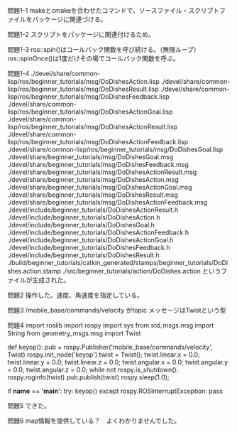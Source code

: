 問題1-1
makeとcmakeを合わせたコマンドで、ソースファイル・スクリプトファイルをパッケージに関連づける。

問題1-2
スクリプトをパッケージに関連付けるため。

問題1-3
ros::spin()はコールバック関数を呼び続ける。（無限ループ）
ros::spinOnce()は1度だけその場でコールバック関数を呼ぶ。

問題1-4
./devel/share/common-lisp/ros/beginner_tutorials/msg/DoDishesAction.lisp
./devel/share/common-lisp/ros/beginner_tutorials/msg/DoDishesResult.lisp
./devel/share/common-lisp/ros/beginner_tutorials/msg/DoDishesFeedback.lisp
./devel/share/common-lisp/ros/beginner_tutorials/msg/DoDishesActionGoal.lisp
./devel/share/common-lisp/ros/beginner_tutorials/msg/DoDishesActionResult.lisp
./devel/share/common-lisp/ros/beginner_tutorials/msg/DoDishesActionFeedback.lisp
./devel/share/common-lisp/ros/beginner_tutorials/msg/DoDishesGoal.lisp
./devel/share/beginner_tutorials/msg/DoDishesGoal.msg
./devel/share/beginner_tutorials/msg/DoDishesFeedback.msg
./devel/share/beginner_tutorials/msg/DoDishesActionResult.msg
./devel/share/beginner_tutorials/msg/DoDishesAction.msg
./devel/share/beginner_tutorials/msg/DoDishesActionGoal.msg
./devel/share/beginner_tutorials/msg/DoDishesResult.msg
./devel/share/beginner_tutorials/msg/DoDishesActionFeedback.msg
./devel/include/beginner_tutorials/DoDishesActionResult.h
./devel/include/beginner_tutorials/DoDishesAction.h
./devel/include/beginner_tutorials/DoDishesGoal.h
./devel/include/beginner_tutorials/DoDishesActionFeedback.h
./devel/include/beginner_tutorials/DoDishesActionGoal.h
./devel/include/beginner_tutorials/DoDishesFeedback.h
./devel/include/beginner_tutorials/DoDishesResult.h
./build/beginner_tutorials/catkin_generated/stamps/beginner_tutorials/DoDishes.action.stamp
./src/beginner_tutorials/action/DoDishes.action
というファイルが生成された。

問題2
操作した。速度、角速度を指定している。

問題3
/mobile_base/commands/velocity がtopic
メッセージはTwistという型

問題4
import roslib
import rospy
import sys
from std_msgs.msg import String
from geometry_msgs.msg import Twist

def keyop():
    pub = rospy.Publisher('mobile_base/commands/velocity', Twist)
    rospy.init_node('keyop')
    twist = Twist();
    twist.linear.x = 0.0;
    twist.linear.y = 0.0;
    twist.linear.z = 0.0;
    twist.angular.x = 0.0;
    twist.angular.y = 0.0;
    twist.angular.z = 0.0;
    while not rospy.is_shutdown():
        rospy.roginfo(twist)
	pub.publish(twist)
	rospy.sleep(1.0);

if __name__ == '__main__':
    try:
        keyop()
    except rospy.ROSInterruptException: pass

問題5
できた。

問題6
map情報を提供している？　よくわかりませんでした。

